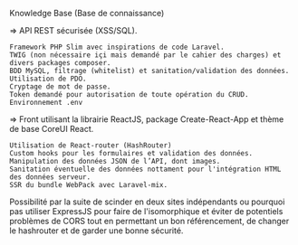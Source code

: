 Knowledge Base (Base de connaissance)

=> API REST sécurisée (XSS/SQL).

    Framework PHP Slim avec inspirations de code Laravel.
    TWIG (non nécessaire içi mais demandé par le cahier des charges) et divers packages composer.
    BDD MySQL, filtrage (whitelist) et sanitation/validation des données.
    Utilisation de PDO.
    Cryptage de mot de passe.
    Token demandé pour autorisation de toute opération du CRUD.
    Environnement .env
    
=> Front utilisant la librairie ReactJS, package Create-React-App et thème de base CoreUI React.

    Utilisation de React-router (HashRouter)
    Custom hooks pour les formulaires et validation des données.
    Manipulation des données JSON de l’API, dont images.
    Sanitation éventuelle des données nottament pour l'intégration HTML des données serveur.
    SSR du bundle WebPack avec Laravel-mix.
    
 Possibilité par la suite de scinder en deux sites indépendants 
  ou pourquoi pas utiliser ExpressJS pour faire de l'isomorphique et éviter de potentiels problèmes de CORS
  tout en permettant un bon référencement, de changer le hashrouter et de garder une bonne sécurité.
